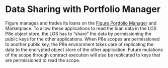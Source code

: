 # Data Sharing with Portfolio Manager

Figure manages and trades its loans on the [Figure Portfolio Manager]() and Marketplace. To allow these applications to read the loan data in the LOS P8e object store, the LOS has to “share” the data by permissioning the public keys for the other applications. When P8e scopes are permissioned to another public key, the P8e environment takes care of replicating the data to the encrypted object store of the other application. Future mutations of the scope through contract execution will also be replicated to keys that are permissioned to read the scope.

